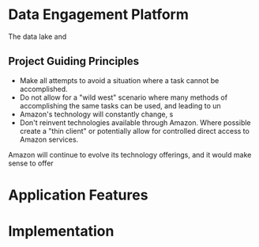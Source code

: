 # Data Engagement Platform

The data lake and 

## Project Guiding Principles
* Make all attempts to avoid a situation where a task cannot be accomplished.
* Do not allow for a "wild west" scenario where many methods of accomplishing the same tasks can be used, and leading to un
* Amazon's technology will constantly change, s
* Don't reinvent technologies available through Amazon. Where possible create a "thin client" or potentially allow for controlled direct access to Amazon services.

Amazon will continue to evolve its technology offerings, and it would make sense to offer 

# Application Features

# Implementation

